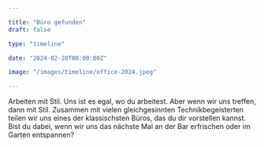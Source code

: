 ```yaml
---

title: "Büro gefunden"
draft: false

type: "timeline"

date: "2024-02-20T00:00:00Z"

image: "/images/timeline/office-2024.jpeg"

---
```


Arbeiten mit Stil. Uns ist es egal, wo du arbeitest. Aber wenn wir uns treffen, 
dann mit Stil. Zusammen mit vielen gleichgesinnten Technikbegeisterten teilen 
wir uns eines der klassischsten Büros, das du dir vorstellen kannst. Bist du dabei, 
wenn wir uns das nächste Mal an der Bar erfrischen oder im Garten entspannen? 
